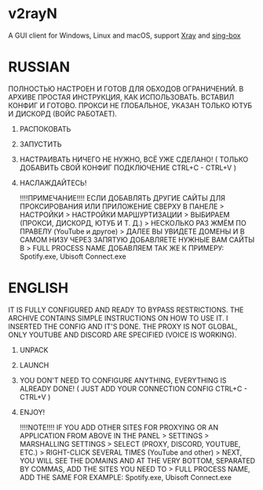 # v2rayN
A GUI client for Windows, Linux and macOS, support [Xray](https://github.com/XTLS/Xray-core) and [sing-box](https://github.com/SagerNet/sing-box/releases)


# RUSSIAN

ПОЛНОСТЬЮ НАСТРОЕН И ГОТОВ ДЛЯ ОБХОДОВ ОГРАНИЧЕНИЙ. В АРХИВЕ ПРОСТАЯ ИНСТРУКЦИЯ, КАК ИСПОЛЬЗОВАТЬ. 
ВСТАВИЛ КОНФИГ И ГОТОВО. ПРОКСИ НЕ ГЛОБАЛЬНОЕ, УКАЗАН ТОЛЬКО ЮТУБ И ДИСКОРД (ВОЙС РАБОТАЕТ).

1. РАСПОКОВАТЬ

2. ЗАПУСТИТЬ

3. НАСТРАИВАТЬ НИЧЕГО НЕ НУЖНО, ВСЁ УЖЕ СДЕЛАНО! ( ТОЛЬКО ДОБАВИТЬ СВОЙ КОНФИГ ПОДКЛЮЧЕНИЕ CTRL+C - CTRL+V )

4. НАСЛАЖДАЙТЕСЬ!
   
    !!!!ПРИМЕЧАНИЕ!!!!
 ЕСЛИ ДОБАВЛЯТЬ ДРУГИЕ САЙТЫ ДЛЯ ПРОКСИРОВАНИЯ ИЛИ ПРИЛОЖЕНИЕ СВЕРХУ В ПАНЕЛЕ > НАСТРОЙКИ > НАСТРОЙКИ МАРШУРТИЗАЦИИ > ВЫБИРАЕМ (ПРОКСИ, ДИСКОРД, ЮТУБ И Т. Д.) > НЕСКОЛЬКО РАЗ ЖМЁМ ПО ПРАВЕЛУ (YouTube и другое) > ДАЛЕЕ ВЫ УВИДЕТЕ ДОМЕНЫ И В САМОМ НИЗУ ЧЕРЕЗ ЗАПЯТУЮ ДОБАВЛЯЕТЕ НУЖНЫЕ ВАМ САЙТЫ В > FULL PROCESS NAME ДОБАВЛЯЕМ ТАК ЖЕ К  ПРИМЕРУ: 
Spotify.exe,
Ubisoft Connect.exe
 
# ENGLISH

IT IS FULLY CONFIGURED AND READY TO BYPASS RESTRICTIONS. THE ARCHIVE CONTAINS SIMPLE INSTRUCTIONS ON HOW TO USE IT. 
I INSERTED THE CONFIG AND IT'S DONE. THE PROXY IS NOT GLOBAL, ONLY YOUTUBE AND DISCORD ARE SPECIFIED (VOICE IS WORKING).

1. UNPACK

2. LAUNCH

3. YOU DON'T NEED TO CONFIGURE ANYTHING, EVERYTHING IS ALREADY DONE! ( JUST ADD YOUR CONNECTION CONFIG CTRL+C - CTRL+V )

4. ENJOY!
   
    !!!!NOTE!!!!
 IF YOU ADD OTHER SITES FOR PROXYING OR AN APPLICATION FROM ABOVE IN THE PANEL > SETTINGS > MARSHALLING SETTINGS > SELECT (PROXY, DISCORD, YOUTUBE, ETC.) > RIGHT-CLICK SEVERAL TIMES (YouTube and other) > NEXT, YOU WILL SEE THE DOMAINS AND AT THE VERY BOTTOM, SEPARATED BY COMMAS, ADD THE SITES YOU NEED TO > FULL PROCESS NAME, ADD THE SAME FOR EXAMPLE: 
Spotify.exe,
Ubisoft Connect.exe

